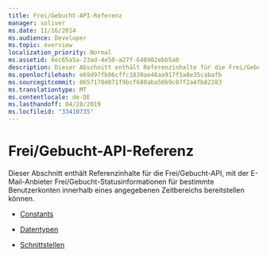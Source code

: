 ```yaml
---
title: Frei/Gebucht-API-Referenz
manager: soliver
ms.date: 11/16/2014
ms.audience: Developer
ms.topic: overview
localization_priority: Normal
ms.assetid: 6ec65a5a-23ad-4e50-a27f-648902ebb5a0
description: Dieser Abschnitt enthält Referenzinhalte für die Frei/Gebucht-API, mit der E-Mail-Anbieter Frei/Gebucht-Statusinformationen für bestimmte Benutzerkonten innerhalb eines angegebenen Zeitbereichs bereitstellen können.
ms.openlocfilehash: e69d97fb86cffc1830ae46aa917f5a8e35cabafb
ms.sourcegitcommit: 8657170d071f9bcf680aba50b9c07f2a4fb82283
ms.translationtype: MT
ms.contentlocale: de-DE
ms.lasthandoff: 04/28/2019
ms.locfileid: "33410735"
---
```

# <a name="freebusy-api-reference"></a>Frei/Gebucht-API-Referenz

Dieser Abschnitt enthält Referenzinhalte für die Frei/Gebucht-API, mit der E-Mail-Anbieter Frei/Gebucht-Statusinformationen für bestimmte Benutzerkonten innerhalb eines angegebenen Zeitbereichs bereitstellen können.

- [Constants](constants-free-busy-api.md)
    
- [Datentypen](data-types-free-busy-api.md)
    
- [Schnittstellen](interfaces-free-busy-api.md)
    

